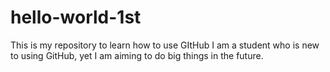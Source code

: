# hello-world-1st
This is my repository to learn how to use GItHub
I am a student who is new to using GitHub, yet I am aiming to do big things in the future.
